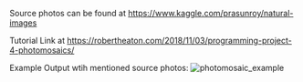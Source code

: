 Source photos can be found at https://www.kaggle.com/prasunroy/natural-images

Tutorial Link at https://robertheaton.com/2018/11/03/programming-project-4-photomosaics/

Example Output wtih mentioned source photos:
![photomosaic_example](https://github.com/aatakansalar/oylesine_python/blob/master/photomosaics/created_examples/face_0.jpg)
